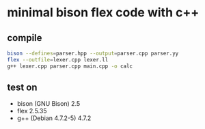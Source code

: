 
# minimal bison flex code with c++

## compile

```sh
bison --defines=parser.hpp --output=parser.cpp parser.yy
flex --outfile=lexer.cpp lexer.ll
g++ lexer.cpp parser.cpp main.cpp -o calc
```

## test on

- bison (GNU Bison) 2.5
- flex 2.5.35
- g++ (Debian 4.7.2-5) 4.7.2

